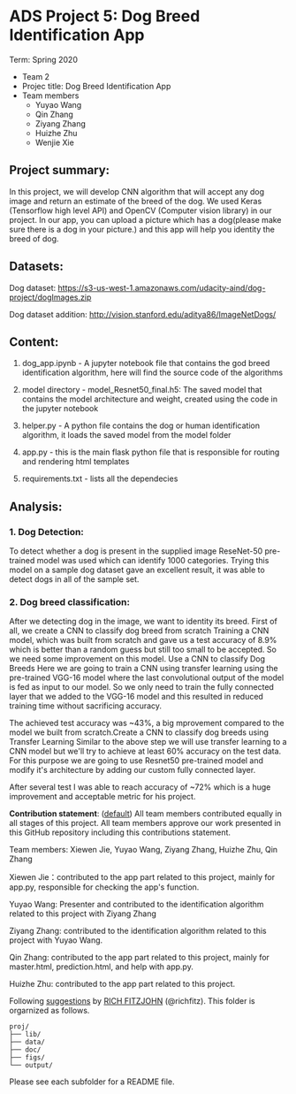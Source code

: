# ADS Project 5: Dog Breed Identification App

Term: Spring 2020

+ Team 2
+ Projec title: Dog Breed Identification App
+ Team members
	+ Yuyao Wang
	+ Qin Zhang
	+ Ziyang Zhang
	+ Huizhe Zhu
	+ Wenjie Xie
## Project summary: 

In this project, we will develop CNN algorithm that will accept any dog image and return an estimate of the breed of the dog. We used Keras (Tensorflow high level API) and OpenCV (Computer vision library) in our project. In our app, you can upload a picture which has a dog(please make sure there is a dog in your picture.) and this app will help you identity the breed of dog. 

## Datasets:

Dog dataset: https://s3-us-west-1.amazonaws.com/udacity-aind/dog-project/dogImages.zip

Dog dataset addition: http://vision.stanford.edu/aditya86/ImageNetDogs/

## Content: 

1. dog_app.ipynb - A jupyter notebook file that contains the god breed identification algorithm, here will find the source code of the algorithms
 
2. model directory - model_Resnet50_final.h5: The saved model that contains the model architecture and weight, created using the code in the jupyter notebook

3. helper.py - A python file contains the dog or human identification algorithm, it loads the saved model from the model folder

4. app.py - this is the main flask python file that is responsible for routing and rendering html templates

5. requirements.txt - lists all the dependecies

## Analysis:

### 1. Dog Detection: 

To detect whether a dog is present in the supplied image ReseNet-50 pre-trained model was used which can identify 1000 categories. Trying this model on a sample dog dataset gave an excellent result, it was able to detect dogs in all of the sample set. 

### 2. Dog breed classification:

After we detecting dog in the image, we want to identity its breed. First of all, we create a CNN to classify dog breed from scratch Training a CNN model, which was built from scratch and gave us a test accuracy of 8.9% which is better than a random guess but still too small to be accepted. So we need some improvement on this model. Use a CNN to classify Dog Breeds Here we are going to train a CNN using transfer learning using the pre-trained VGG-16 model where the last convolutional output of the model is fed as input to our model. So we only need to train the fully connected layer that we added to the VGG-16 model and this resulted in reduced training time without sacrificing accuracy.

The achieved test accuracy was ~43%, a big mprovement compared to the model we built from scratch.Create a CNN to classify dog breeds using Transfer Learning Similar to the above step we will use transfer learning to a CNN model but we'll try to achieve at least 60% accuracy on the test data. For this purpose we are going to use Resnet50 pre-trained model and modify it's architecture by adding our custom fully connected layer.

After several test I was able to reach accuracy of ~72% which is a huge improvement and acceptable metric for his project.



**Contribution statement**: ([default](doc/a_note_on_contributions.md)) All team members contributed equally in all stages of this project. All team members approve our work presented in this GitHub repository including this contributions statement.

Team members: Xiewen Jie, Yuyao Wang, Ziyang Zhang, Huizhe Zhu, Qin Zhang

Xiewen Jie：contributed to the app part related to this project, mainly for app.py, responsible for checking the app's function.

Yuyao Wang: Presenter and contributed to the identification algorithm related to this project with Ziyang Zhang

Ziyang Zhang: contributed to the identification algorithm related to this project with Yuyao Wang.

Qin Zhang: contributed to the app part related to this project, mainly for master.html, prediction.html, and help with app.py.

Huizhe Zhu: contributed to the app part related to this project.


Following [suggestions](http://nicercode.github.io/blog/2013-04-05-projects/) by [RICH FITZJOHN](http://nicercode.github.io/about/#Team) (@richfitz). This folder is orgarnized as follows.

```
proj/
├── lib/
├── data/
├── doc/
├── figs/
└── output/
```

Please see each subfolder for a README file.
